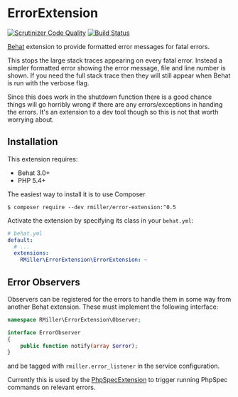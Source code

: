 ErrorExtension
==============

[![Scrutinizer Code Quality](https://scrutinizer-ci.com/g/richardmiller/ErrorExtension/badges/quality-score.png?b=master)](https://scrutinizer-ci.com/g/richardmiller/ErrorExtension/?branch=master)
[![Build Status](https://scrutinizer-ci.com/g/richardmiller/ErrorExtension/badges/build.png?b=master)](https://scrutinizer-ci.com/g/richardmiller/ErrorExtension/build-status/master)

[Behat](http://docs.behat.org/en/v3.0/) extension to provide formatted error messages for fatal errors.

This stops the large stack traces appearing on every fatal error. Instead a simpler
formatted error showing the error message, file and line number is shown.
If you need the full stack trace then they will still appear when Behat
is run with the verbose flag.

Since this does work in the shutdown function there is a good chance things
will go horribly wrong if there are any errors/exceptions in handing the errors.
It's an extension to a dev tool though so this is not that worth worrying about.

Installation
------------

This extension requires:

* Behat 3.0+
* PHP 5.4+

The easiest way to install it is to use Composer

```
$ composer require --dev rmiller/error-extension:^0.5
```

Activate the extension by specifying its class in your ``behat.yml``:

```yaml
# behat.yml
default:
  # ...
  extensions:
    RMiller\ErrorExtension\ErrorExtension: ~
```

Error Observers
---------------

Observers can be registered for the errors to handle them in some way from another Behat extension.
These must implement the following interface:

```php
namespace RMiller\ErrorExtension\Observer;

interface ErrorObserver
{
    public function notify(array $error);
}
```

and be tagged with `rmiller.error_listener` in the service configuration.

Currently this is used by the [PhpSpecExtension](https://github.com/richardmiller/PhpSpecExtension)
to trigger running PhpSpec commands on relevant errors.


